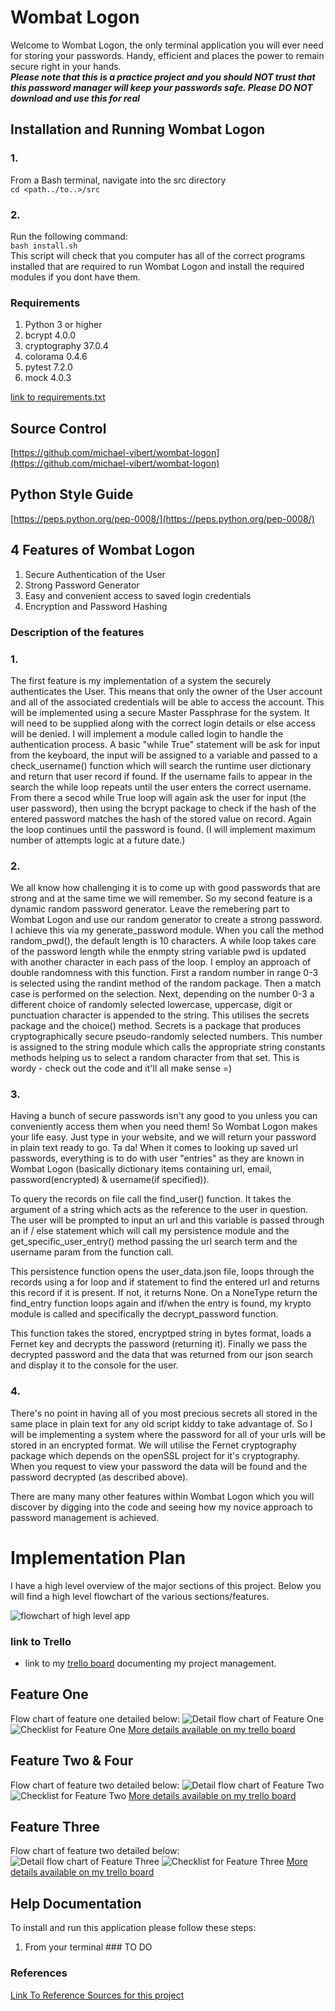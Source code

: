 # Wombat Logon
Welcome to Wombat Logon, the only terminal application you will ever need for storing your passwords. Handy, efficient and places the power to remain secure right in your hands.  
_**Please note that this is a practice project and you should NOT trust that this password manager will keep your
passwords safe. Please DO NOT download and use this for real**_

## Installation and Running Wombat Logon

### 1. 
From a Bash terminal, navigate into the src directory  
``` cd <path../to..>/src ```  
### 2.
Run the following command:  
``` bash install.sh ```  
This script will check that you computer has all of the correct programs installed that are required to run Wombat Logon and install the required modules if you dont have them. 

### Requirements 
1. Python 3 or higher
2. bcrypt 4.0.0
3. cryptography 37.0.4
4. colorama 0.4.6
5. pytest 7.2.0
6. mock 4.0.3  

[link to requirements.txt](./src/requirements.txt)



## Source Control
[https://github.com/michael-vibert/wombat-logon](https://github.com/michael-vibert/wombat-logon)

## Python Style Guide
[https://peps.python.org/pep-0008/](https://peps.python.org/pep-0008/)

## 4 Features of Wombat Logon

1. Secure Authentication of the User
2. Strong Password Generator
3. Easy and convenient access to saved login credentials
4. Encryption and Password Hashing

### Description of the features

### 1.
The first feature is my implementation of a system the securely authenticates the User. This means that only the 
owner of the User account and all of the associated credentials will be able to access the account. This will be
implemented using a secure Master Passphrase for the system. It will need to be supplied along with the correct login
details or else access will be denied. I will implement a module called login to handle the authentication process. 
A basic "while True" statement will be ask for input from the keyboard, the input will be assigned to a variable and passed
to a check_username() function which will search the runtime user dictionary and return that user record if found. If the 
username fails to appear in the search the while loop repeats until the user enters the correct username.  
From there a secod while True loop will again ask the user for input (the user password), then using the bcrypt package to 
check if the hash of the entered password matches the hash of the stored value on record. Again the loop continues 
until the password is found. (I will implement maximum number of attempts logic at a future date.)
### 2. 
We all know how challenging it is to come up with good passwords that are strong and at the same time we will remember. 
So my second feature is a dynamic random password generator. Leave the remebering part to Wombat Logon and use our random 
generator to create a strong password. I achieve this via my generate_password module. When you call the method random_pwd(), the
default length is 10 characters. A while loop takes care of the password length while the enmpty string variable pwd is updated with
another character in each pass of the loop. I employ an approach of double randomness with this function. First a random number
in range 0-3 is selected using the randint method of the random package. Then a match case is performed on the selection. Next, 
depending on the number 0-3 a different choice of randomly selected lowercase, uppercase, digit or punctuation character is appended 
to the string. This utilises the secrets package and the choice() method. Secrets is a package that produces cryptographically 
secure pseudo-randomly selected numbers. This number is assigned to the string module which calls the appropriate string constants
methods helping us to select a random character from that set. This is wordy - check out the code and it'll all make sense =)
### 3. 
Having a bunch of secure passwords isn't any good to you unless you can conveniently access them when you need them! So Wombat Logon makes your 
life easy. Just type in your website, and we will return your password in plain text ready to go. Ta da! When it comes to looking up saved 
url passwords, everything is to do with user "entries" as they are known in Wombat Logon (basically dictionary items containing
url, email, password(encrypted) & username(if specified)).  

To query the records on file call the find_user() function. It takes the argument of 
a string which acts as the reference to the user in question. The user will be prompted to input an url and this variable is passed through an if / 
else statement which will call my persistence module and the get_specific_user_entry() method passing the url search term and the username param from
the function call. 

This persistence function opens the user_data.json file, loops through the records using a for loop and if statement to find the 
entered url and returns this record if it is present. If not, it returns None. On a NoneType return the find_entry function loops again 
and if/when the entry is found, my krypto module is called and specifically the decrypt_password function. 

This function takes the stored, encryptped string in bytes format, loads a Fernet key and decrypts the password (returning it). Finally we pass the decrypted password and the data that was returned
from our json search and display it to the console for the user. 


### 4.
There's no point in having all of you most precious secrets all stored in the same place in plain text for any old script kiddy 
to take advantage of. So I will be implementing a system where the password for all of your urls will be stored in an encrypted format. 
We will utilise the Fernet cryptography package which depends on the openSSL project for it's cryptography. When you request to view
your password the data will be found and the password decrypted (as described above). 

There are many many other features within Wombat Logon which you will discover by digging into the 
code and seeing how my novice approach to password management is achieved.

# Implementation Plan
I have a high level overview of the major sections of this project. 
Below you will find a high level flowchart of the various sections/features.

![flowchart of high level app](./docs/Wombat%20Logon.drawio.png)

### link to Trello
- link to my [trello board](https://trello.com/b/5ibuUPZm) documenting my project management. 

## Feature One

Flow chart of feature one detailed below:
![Detail flow chart of Feature One](./docs/FeatureOne.drawio.png)
![Checklist for Feature One](./docs/checklistF1.png)
[More details available on my trello board](https://trello.com/b/5ibuUPZm)

## Feature Two & Four

Flow chart of feature two detailed below:
![Detail flow chart of Feature Two](./docs/FlowChartFeatureTwo.drawio.png)
![Checklist for Feature Two](./docs/checklistF2.png)
[More details available on my trello board](https://trello.com/b/5ibuUPZm)

## Feature Three

Flow chart of feature two detailed below:
![Detail flow chart of Feature Three](./docs/Wombat%20Logon%20Feature%20Three.drawio.png)
![Checklist for Feature Three](./docs/checklistF3.png)
[More details available on my trello board](https://trello.com/b/5ibuUPZm)

## Help Documentation
To install and run this application please follow these steps:
1. From your terminal ### TO DO

### References
[Link To Reference Sources for this project](docs/references.md)